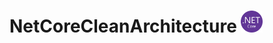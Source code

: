 # NetCoreCleanArchitecture <img height="35px" src="https://github.com/devicons/devicon/blob/master/icons/dotnetcore/dotnetcore-original.svg">
